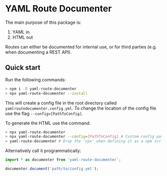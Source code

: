 # YAML Route Documenter

The main purpose of this package is:

1. YAML in
2. HTML out

Routes can either be documented for internal use, or for third parties (e.g. when documenting a REST API).

## Quick start

Run the following commands:

```bash
> npm i -D yaml-route-documenter
> npx yaml-route-documenter --install
```

This will create a config file in the root directory called `yamlroutedocumenter.config.yml`.
To change the location of the config file use the flag `--config=[PathToConfig]`.

To generate the HTML use the command:

```bash
> npx yaml-route-documenter
> npx yaml-route-documenter --config=[PathToConfig] # Custom config path
> yaml-route-documenter # Drop the 'npx' when defining it as a npm script
```

Alternatively call it programmatically:

```ts
import * as documenter from 'yaml-route-documenter';

documenter.document('path/to/config.yml');
```
